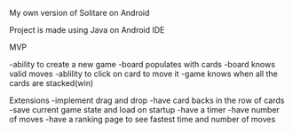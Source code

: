 My own version of Solitare on Android

Project is made using Java on Android IDE

MVP

  -ability to create a new game
  -board populates with cards
  -board knows valid moves
  -ablility to click on card to move it
  -game knows when all the cards are stacked(win)

Extensions
  -implement drag and drop
  -have card backs in the row of cards
  -save current game state and load on startup
  -have a timer
  -have number of moves
  -have a ranking page to see fastest time and number of moves